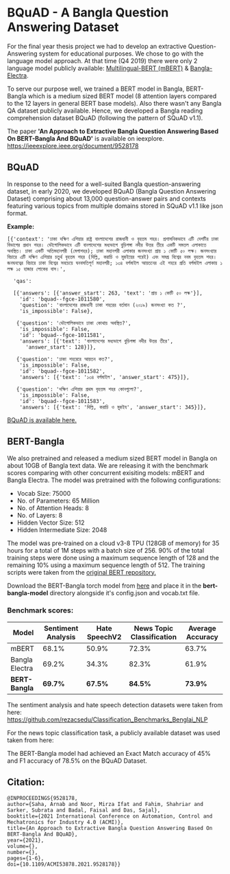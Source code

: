 # BQuAD - A Bangla Question Answering Dataset

For the final year thesis project we had to develop an extractive Question-Answering system for educational purposes. We chose to go with the language model approach. At that time (Q4 2019) there were only 2 language model publicly available: [Multilingual-BERT (mBERT)](https://github.com/google-research/bert/blob/master/multilingual.md) & [Bangla-Electra](https://huggingface.co/monsoon-nlp/bangla-electra). 

To serve our purpose well, we trained a BERT model in Bangla, BERT-Bangla which is a medium sized BERT model (8 attention layers compared to the 12 layers in general BERT base models). Also there wasn't any Bangla QA dataset publicly available. Hence, we developed a Bangla reading comprehension dataset BQuAD (following the pattern of SQuAD v1.1). 

The paper **'An Approach to Extractive Bangla Question Answering Based On BERT-Bangla And BQuAD'** is available on ieexplore. 
https://ieeexplore.ieee.org/document/9528178

## BQuAD

In response to the need for a well-suited Bangla question-answering dataset, in early 2020, we developed BQuAD (Bangla Question Answering Dataset) comprising about 13,000 question-answer pairs and contexts featuring various topics from multiple domains stored in SQuAD v1.1 like json format. 

**Example:** 
```
[{'context': 'ঢাকা দক্ষিণ এশিয়ার রাষ্ট্র বাংলাদেশের রাজধানী ও বৃহত্তম শহর। প্রশাসনিকভাবে এটি দেশটির ঢাকা বিভাগের প্রধান শহর। ভৌগোলিকভাবে এটি বাংলাদেশের মধ্যভাগে বুড়িগঙ্গা নদীর উত্তর তীরে একটি সমতল এলাকাতে অবস্থিত। ঢাকা একটি অতিমহানগরী (মেগাশহর); ঢাকা মহানগরী এলাকার জনসংখ্যা প্রায় ১ কোটি ৫০ লক্ষ। জনসংখ্যার বিচারে এটি দক্ষিণ এশিয়ার চতুর্থ বৃহত্তম শহর (দিল্লি, করাচি ও মুম্বইয়ের পরেই) এবং সমগ্র বিশ্বের নবম বৃহত্তম শহর। জনঘনত্বের বিচারে ঢাকা বিশ্বের সবচেয়ে ঘনবসতিপূর্ণ মহানগরী; ১৩৪ বর্গমাইল আয়তনের এই শহরে প্রতি বর্গমাইল এলাকায় ১ লক্ষ ১৫ হাজার লোকের বাস।',
  
  'qas': 
  
  [{'answers': [{'answer_start': 263, 'text': 'প্রায় ১ কোটি ৫০ লক্ষ'}],
    'id': 'bquad--fgce-1011580',
    'question': 'বাংলাদেশের রাজধানী ঢাকা শহরের বর্তমান (২০১৯) জনসংখ্যা কত ?',
    'is_impossible': False},
   
   {'question': 'ভৌগোলিকভাবে ঢাকা কোথায় অবস্থিত?',
    'is_impossible': False,
    'id': 'bquad--fgce-1011581',
    'answers': [{'text': 'বাংলাদেশের মধ্যভাগে বুড়িগঙ্গা নদীর উত্তর তীরে',
      'answer_start': 128}]},
      
   {'question': 'ঢাকা শহরেরে আয়তন কত?',
    'is_impossible': False,
    'id': 'bquad--fgce-1011582',
    'answers': [{'text': '১৩৪ বর্গমাইল', 'answer_start': 475}]},
    
   {'question': 'দক্ষিণ এশিয়ার প্রথম বৃহত্তম শহর কোনগুলো?',
    'is_impossible': False,
    'id': 'bquad--fgce-1011583',
    'answers': [{'text': 'দিল্লি, করাচি ও মুম্বইয', 'answer_start': 345}]},
```  
  
[BQuAD is available here.](https://github.com/arnabx007/BQuAD-A-Bangla-QA-Dataset/blob/master/bquad.json)
 
## BERT-Bangla

We also pretrained and released a medium sized BERT model in Bangla on about 10GB of Bangla text data. We are releasing it with the benchmark scores comparing with other concurrent exisiting models: mBERT and Bangla Electra. The model was pretrained with the following configurations:

* Vocab Size: 75000
* No. of Parameters: 65 Million
* No. of Attention Heads: 8
* No. of Layers: 8
* Hidden Vector Size: 512
* Hidden Intermediate Size: 2048

The model was pre-trained on a cloud v3-8 TPU (128GB of memory) for 35 hours for a total of 1M steps with a batch size of 256. 90% of the total training steps were done using a maximum sequence length of 128 and the remaining 10% using a maximum sequence length of 512. The training scripts were taken from the 
[original BERT repository.](https://github.com/google-research/bert)


Download the BERT-Bangla torch model from [here](https://drive.google.com/file/d/1otZvEbA5WyZkyQ4e9ZaSopXzPPnVvM7d/view?usp=sharing) and place it in the **bert-bangla-model** directory alongside it's config.json and vocab.txt file.

### Benchmark scores: 
Model         |	Sentiment Analysis | Hate SpeechV2	| News Topic Classification	 | Average Accuracy
------------- | ------------------ | -------------  | -------------------------  | ----------------
mBERT  | 68.1% | 50.9% | 72.3% | 63.7%
Bangla Electra  | 69.2% | 34.3% | 82.3% | 61.9%
**BERT-Bangla**  | **69.7%** | **67.5%**| **84.5%** | **73.9%**

The sentiment analysis and hate speech detection datasets were taken from here: https://github.com/rezacsedu/Classification_Benchmarks_Benglai_NLP

For the news topic classification task, a publicly available dataset was used taken from here: 

The BERT-Bangla model had achieved an Exact Match accuracy of 45% and F1 accuracy of 78.5% on the BQuAD Dataset.


## Citation:

```
@INPROCEEDINGS{9528178,  
author={Saha, Arnab and Noor, Mirza Ifat and Fahim, Shahriar and Sarker, Subrata and Badal, Faisal and Das, Sajal},  
booktitle={2021 International Conference on Automation, Control and Mechatronics for Industry 4.0 (ACMI)},   
title={An Approach to Extractive Bangla Question Answering Based On BERT-Bangla And BQuAD},   
year={2021},  
volume={},  
number={},  
pages={1-6},  
doi={10.1109/ACMI53878.2021.9528178}}
```







